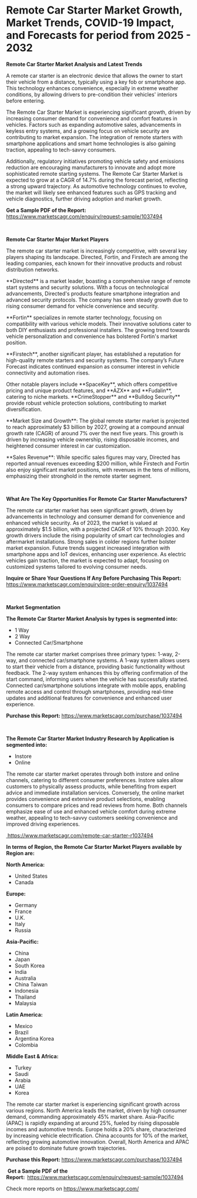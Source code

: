 <p><h1>Remote Car Starter Market Growth, Market Trends, COVID-19 Impact, and Forecasts for period from 2025 - 2032</h1></p><p><strong>Remote Car Starter Market Analysis and Latest Trends</strong></p>
<p><p>A remote car starter is an electronic device that allows the owner to start their vehicle from a distance, typically using a key fob or smartphone app. This technology enhances convenience, especially in extreme weather conditions, by allowing drivers to pre-condition their vehicles' interiors before entering.</p><p>The Remote Car Starter Market is experiencing significant growth, driven by increasing consumer demand for convenience and comfort features in vehicles. Factors such as expanding automotive sales, advancements in keyless entry systems, and a growing focus on vehicle security are contributing to market expansion. The integration of remote starters with smartphone applications and smart home technologies is also gaining traction, appealing to tech-savvy consumers.</p><p>Additionally, regulatory initiatives promoting vehicle safety and emissions reduction are encouraging manufacturers to innovate and adopt more sophisticated remote starting systems. The Remote Car Starter Market is expected to grow at a CAGR of 14.7% during the forecast period, reflecting a strong upward trajectory. As automotive technology continues to evolve, the market will likely see enhanced features such as GPS tracking and vehicle diagnostics, further driving adoption and market growth.</p></p>
<p><strong>Get a Sample PDF of the Report:&nbsp;</strong> <a href="https://www.marketscagr.com/enquiry/request-sample/1037494?utm_campaign=3124&utm_medium=2&utm_source=Github&utm_content=ia&utm_term=30032025&utm_id=remote-car-starter">https://www.marketscagr.com/enquiry/request-sample/1037494</a></p>
<p>&nbsp;</p>
<p><strong>Remote Car Starter Major Market Players</strong></p>
<p><p>The remote car starter market is increasingly competitive, with several key players shaping its landscape. Directed, Fortin, and Firstech are among the leading companies, each known for their innovative products and robust distribution networks.</p><p>**Directed** is a market leader, boasting a comprehensive range of remote start systems and security solutions. With a focus on technological advancements, Directed's products feature smartphone integration and advanced security protocols. The company has seen steady growth due to rising consumer demand for vehicle convenience and security.</p><p>**Fortin** specializes in remote starter technology, focusing on compatibility with various vehicle models. Their innovative solutions cater to both DIY enthusiasts and professional installers. The growing trend towards vehicle personalization and convenience has bolstered Fortin's market position.</p><p>**Firstech**, another significant player, has established a reputation for high-quality remote starters and security systems. The company’s Future Forecast indicates continued expansion as consumer interest in vehicle connectivity and automation rises.</p><p>Other notable players include **SpaceKey**, which offers competitive pricing and unique product features, and **AZX** and **Fudalin**, catering to niche markets. **CrimeStopper** and **Bulldog Security** provide robust vehicle protection solutions, contributing to market diversification.</p><p>**Market Size and Growth**: The global remote starter market is projected to reach approximately $3 billion by 2027, growing at a compound annual growth rate (CAGR) of around 7% over the next five years. This growth is driven by increasing vehicle ownership, rising disposable incomes, and heightened consumer interest in car customization.</p><p>**Sales Revenue**: While specific sales figures may vary, Directed has reported annual revenues exceeding $200 million, while Firstech and Fortin also enjoy significant market positions, with revenues in the tens of millions, emphasizing their stronghold in the remote starter segment.</p></p>
<p>&nbsp;</p>
<p><strong>What Are The Key Opportunities For Remote Car Starter Manufacturers?</strong></p>
<p><p>The remote car starter market has seen significant growth, driven by advancements in technology and consumer demand for convenience and enhanced vehicle security. As of 2023, the market is valued at approximately $1.5 billion, with a projected CAGR of 10% through 2030. Key growth drivers include the rising popularity of smart car technologies and aftermarket installations. Strong sales in colder regions further bolster market expansion. Future trends suggest increased integration with smartphone apps and IoT devices, enhancing user experience. As electric vehicles gain traction, the market is expected to adapt, focusing on customized systems tailored to evolving consumer needs.</p></p>
<p><strong>Inquire or Share Your Questions If Any Before Purchasing This Report:</strong> <a href="https://www.marketscagr.com/enquiry/pre-order-enquiry/1037494?utm_campaign=3124&utm_medium=2&utm_source=Github&utm_content=ia&utm_term=30032025&utm_id=remote-car-starter">https://www.marketscagr.com/enquiry/pre-order-enquiry/1037494</a></p>
<p>&nbsp;</p>
<p><strong>Market Segmentation</strong></p>
<p><strong>The Remote Car Starter Market Analysis by types is segmented into:</strong></p>
<p><ul><li>1 Way</li><li>2 Way</li><li>Connected Car/Smartphone</li></ul></p>
<p><p>The remote car starter market comprises three primary types: 1-way, 2-way, and connected car/smartphone systems. A 1-way system allows users to start their vehicle from a distance, providing basic functionality without feedback. The 2-way system enhances this by offering confirmation of the start command, informing users when the vehicle has successfully started. Connected car/smartphone solutions integrate with mobile apps, enabling remote access and control through smartphones, providing real-time updates and additional features for convenience and enhanced user experience.</p></p>
<p><strong>Purchase this Report:&nbsp;</strong><a href="https://www.marketscagr.com/purchase/1037494?utm_campaign=3124&utm_medium=2&utm_source=Github&utm_content=ia&utm_term=30032025&utm_id=remote-car-starter">https://www.marketscagr.com/purchase/1037494</a></p>
<p>&nbsp;</p>
<p><strong>The Remote Car Starter Market Industry Research by Application is segmented into:</strong></p>
<p><ul><li>Instore</li><li>Online</li></ul></p>
<p><p>The remote car starter market operates through both instore and online channels, catering to different consumer preferences. Instore sales allow customers to physically assess products, while benefiting from expert advice and immediate installation services. Conversely, the online market provides convenience and extensive product selections, enabling consumers to compare prices and read reviews from home. Both channels emphasize ease of use and enhanced vehicle comfort during extreme weather, appealing to tech-savvy customers seeking convenience and improved driving experiences.</p></p>
<p><a href="https://www.marketscagr.com/remote-car-starter-r1037494?utm_campaign=3124&utm_medium=2&utm_source=Github&utm_content=ia&utm_term=30032025&utm_id=remote-car-starter">&nbsp;https://www.marketscagr.com/remote-car-starter-r1037494</a></p>
<p><strong>In terms of Region, the Remote Car Starter Market Players available by Region are:</strong></p>
<p>
    <p> <strong> North America: </strong>
        <ul>
            <li>United States</li>
            <li>Canada</li>
        </ul>
        </p> 
    <p> <strong> Europe: </strong>
        <ul>
            <li>Germany</li>
            <li>France</li>
            <li>U.K.</li>
            <li>Italy</li>
            <li>Russia</li>
        </ul>
        </p> 
    <p> <strong> Asia-Pacific: </strong>
        <ul>
            <li>China</li>
            <li>Japan</li>
            <li>South Korea</li>
            <li>India</li>
            <li>Australia</li>
            <li>China Taiwan</li>
            <li>Indonesia</li>
            <li>Thailand</li>
            <li>Malaysia</li>
        </ul>
        </p> 
    <p> <strong> Latin America: </strong>
        <ul>
            <li>Mexico</li>
            <li>Brazil</li>
            <li>Argentina Korea</li>
            <li>Colombia</li>
        </ul>
        </p> 
    <p> <strong> Middle East & Africa: </strong>
        <ul>
            <li>Turkey</li>
            <li>Saudi</li>
            <li>Arabia</li>
            <li>UAE</li>
            <li>Korea</li>
        </ul>
    </p>
    </p>
<p><p>The remote car starter market is experiencing significant growth across various regions. North America leads the market, driven by high consumer demand, commanding approximately 45% market share. Asia-Pacific (APAC) is rapidly expanding at around 25%, fueled by rising disposable incomes and automotive trends. Europe holds a 20% share, characterized by increasing vehicle electrification. China accounts for 10% of the market, reflecting growing automotive innovation. Overall, North America and APAC are poised to dominate future growth trajectories.</p></p>
<p><strong>Purchase this Report: </strong><a href="https://www.marketscagr.com/purchase/1037494?utm_campaign=3124&utm_medium=2&utm_source=Github&utm_content=ia&utm_term=30032025&utm_id=remote-car-starter">https://www.marketscagr.com/purchase/1037494</a></p>
<p>&nbsp;<strong>Get a Sample PDF of the Report:&nbsp;&nbsp;</strong><a href="https://www.marketscagr.com/enquiry/request-sample/1037494?utm_campaign=3124&utm_medium=2&utm_source=Github&utm_content=ia&utm_term=30032025&utm_id=remote-car-starter">https://www.marketscagr.com/enquiry/request-sample/1037494</a></p>
<p><strong></strong></p>
<p>Check more reports on <a href="https://www.marketscagr.com/?utm_campaign=3124&utm_medium=2&utm_source=Github&utm_content=ia&utm_term=30032025&utm_id=remote-car-starter">https://www.marketscagr.com/</a></p>